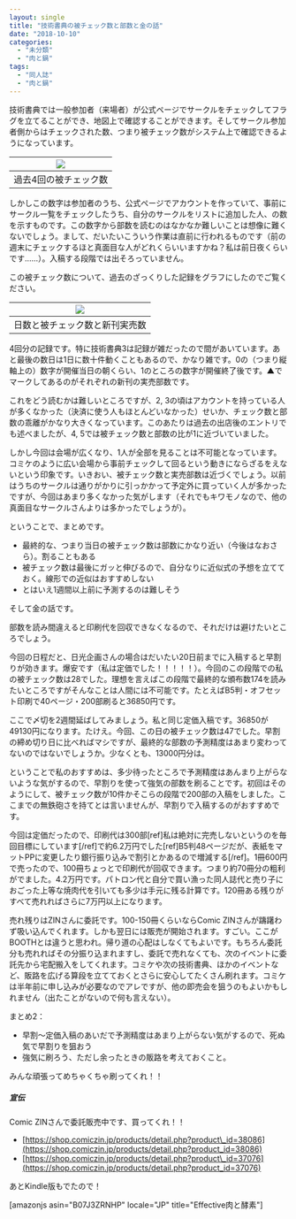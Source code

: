 ```yaml
---
layout: single
title: "技術書典の被チェック数と部数と金の話"
date: "2018-10-10"
categories: 
  - "未分類"
  - "肉と鍋"
tags: 
  - "同人誌"
  - "肉と鍋"
---
```


技術書典では一般参加者（来場者）が公式ページでサークルをチェックしてフラグを立てることができ、地図上で確認することができます。そしてサークル参加者側からはチェックされた数、つまり被チェック数がシステム上で確認できるようになっています。

| ![](https://blog.naotaco.com/assets/images/posts/2018/10/tbf_mypage-720x252.png) |
|:--:|
|  過去4回の被チェック数 |

しかしこの数字は参加者のうち、公式ページでアカウントを作っていて、事前にサークル一覧をチェックしたうち、自分のサークルをリストに追加した人、の数を示すものです。この数字から部数を読むのはなかなか難しいことは想像に難くないでしょう。まして、だいたいこういう作業は直前に行われるものです（前の週末にチェックするほと真面目な人がどれくらいいますかね？私は前日夜くらいです……）。入稿する段階では出そろっていません。

この被チェック数について、過去のざっくりした記録をグラフにしたのでご覧ください。

| ![](https://blog.naotaco.com/assets/images/posts/2018/10/tbf_graph-1-720x470.png) |
|:--:|
|  日数と被チェック数と新刊実売数 |

4回分の記録です。特に技術書典3は記録が雑だったので間があいています。あと最後の数日は1日に数十件動くこともあるので、かなり雑です。0の（つまり縦軸上の）数字が開催当日の朝くらい、1のところの数字が開催終了後です。▲でマークしてあるのがそれぞれの新刊の実売部数です。

これをどう読むかは難しいところですが、2, 3の頃はアカウントを持っている人が多くなかった（決済に使う人もほとんどいなかった）せいか、チェック数と部数の乖離がかなり大きくなっています。このあたりは過去の出店後のエントリでも述べましたが、4, 5では被チェック数と部数の比が1に近づいていました。

しかし今回は会場が広くなり、1人が全部を見ることは不可能となっています。コミケのように広い会場から事前チェックして回るという動きにならざるをえないという印象です。いきおい、被チェック数と実売部数は近づくでしょう。以前はうちのサークルは通りがかりに引っかかって予定外に買っていく人が多かったですが、今回はあまり多くなかった気がします（それでもキワモノなので、他の真面目なサークルさんよりは多かったでしょうが）。

ということで、まとめです。

- 最終的な、つまり当日の被チェック数は部数にかなり近い（今後はなおさら）。割ることもある
- 被チェック数は最後にガッと伸びるので、自分なりに近似式の予想を立てておく。線形での近似はおすすめしない
- とはいえ1週間以上前に予測するのは難しそう

そして金の話です。

部数を読み間違えると印刷代を回収できなくなるので、それだけは避けたいところでしょう。

今回の日程だと、日光企画さんの場合はだいたい20日前までに入稿すると早割りが効きます。爆安です（私は定価でした！！！！！）。今回のこの段階での私の被チェック数は28でした。理想を言えばこの段階で最終的な頒布数174を読みたいところですがそんなことは人間には不可能です。たとえばB5判・オフセット印刷で40ページ・200部刷ると36850円です。

ここで〆切を2週間延ばしてみましょう。私と同じ定価入稿です。36850が49130円になります。たけえ。今回、この日の被チェック数は47でした。早割の締め切り日に比べればマシですが、最終的な部数の予測精度はあまり変わってないのではないでしょうか。少なくとも、13000円分は。

ということで私のおすすめは、多少待ったところで予測精度はあんまり上がらないような気がするので、早割りを使って強気の部数を刷ることです。初回はそのようにして、被チェック数が10件かそこらの段階で200部の入稿をしました。ここまでの無鉄砲さを持てとは言いませんが、早割りで入稿するのがおすすめです。

今回は定価だったので、印刷代は300部\[ref\]私は絶対に完売しないというのを毎回目標にしています\[/ref\]で約6.2万円でした\[ref\]B5判48ページだが、表紙をマットPPに変更したり銀行振り込みで割引とかあるので増減する\[/ref\]。1冊600円で売ったので、100冊ちょっとで印刷代が回収できます。つまり約70冊分の粗利がでました。4.2万円です。パトロン代と自分で買い漁った同人誌代と売り子におごった上等な焼肉代を引いても多少は手元に残る計算です。120冊ある残りがすべて売れればさらに7万円以上になります。

売れ残りはZINさんに委託です。100-150冊くらいならComic ZINさんが躊躇わず吸い込んでくれます。しかも翌日には販売が開始されます。すごい。ここがBOOTHとは違うと思われ。帰り道の心配はしなくてもよいです。もちろん委託分も売れればその分振り込まれますし、委託で売れなくても、次のイベントに委託先から宅配搬入をしてくれます。コミケや次の技術書典、ほかのイベントなど、販路を広げる算段を立てておくとさらに安心してたくさん刷れます。コミケは半年前に申し込みが必要なのでアレですが、他の即売会を狙うのもよいかもしれません（出たことがないので何も言えない）。

まとめ2：

- 早割～定価入稿のあいだで予測精度はあまり上がらない気がするので、死ぬ気で早割りを狙おう
- 強気に刷ろう、ただし余ったときの販路を考えておくこと。

みんな頑張ってめちゃくちゃ刷ってくれ！！

##### 宣伝

Comic ZINさんで委託販売中です、買ってくれ！！

- [https://shop.comiczin.jp/products/detail.php?product\_id=38086](https://shop.comiczin.jp/products/detail.php?product_id=38086)
- [https://shop.comiczin.jp/products/detail.php?product\_id=37076](https://shop.comiczin.jp/products/detail.php?product_id=37076)

あとKindle版もでたので！

\[amazonjs asin="B07J3ZRNHP" locale="JP" title="Effective肉と酵素"\]
